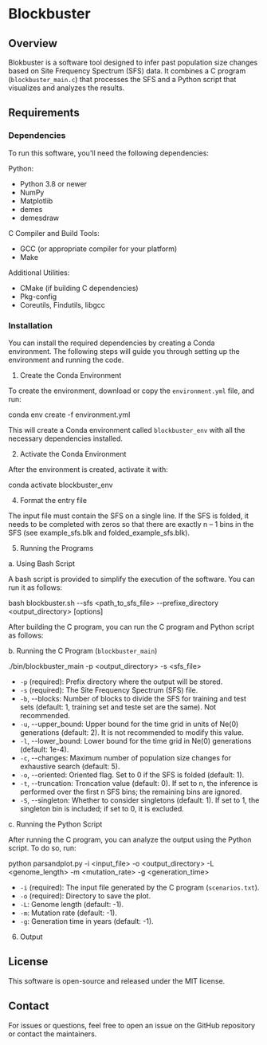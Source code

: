 # Blockbuster

## Overview

Blokbuster is a software tool designed to infer past population size changes based on Site Frequency Spectrum (SFS) data. It combines a C program (`blockbuster_main.c`) that processes the SFS and a Python script that visualizes and analyzes the results.

## Requirements

### Dependencies

To run this software, you'll need the following dependencies:

Python:
- Python 3.8 or newer
- NumPy
- Matplotlib
- demes
- demesdraw

C Compiler and Build Tools:
- GCC (or appropriate compiler for your platform)
- Make

Additional Utilities:
- CMake (if building C dependencies)
- Pkg-config
- Coreutils, Findutils, libgcc

### Installation

You can install the required dependencies by creating a Conda environment. The following steps will guide you through setting up the environment and running the code.

1. Create the Conda Environment

To create the environment, download or copy the `environment.yml` file, and run:

conda env create -f environment.yml

This will create a Conda environment called `blockbuster_env` with all the necessary dependencies installed.

2. Activate the Conda Environment

After the environment is created, activate it with:

conda activate blockbuster_env


4. Format the entry file

The input file must contain the SFS on a single line. If the SFS is folded, it needs to be completed with zeros so that there are exactly n – 1 bins in the SFS (see example_sfs.blk and folded_example_sfs.blk).

5. Running the Programs

a. Using Bash Script

A bash script is provided to simplify the execution of the software. You can run it as follows:

bash blockbuster.sh --sfs <path_to_sfs_file> --prefixe_directory <output_directory> [options]

After building the C program, you can run the C program and Python script as follows:

b. Running the C Program (`blockbuster_main`)

./bin/blockbuster_main -p <output_directory> -s <sfs_file> 

- `-p` (required): Prefix directory where the output will be stored.
- `-s` (required): The Site Frequency Spectrum (SFS) file.
- `-b`, --blocks: Number of blocks to divide the SFS for training and test sets (default: 1, training set and teste set are the same). Not recommended.
- `-u`, --upper_bound: Upper bound for the time grid in units of Ne(0) generations (default: 2). It is not recommended to modify this value.
- `-l`, --lower_bound: Lower bound for the time grid in Ne(0) generations (default: 1e-4).
- `-c`, --changes: Maximum number of population size changes for exhaustive search (default: 5). 
- `-o`, --oriented: Oriented flag. Set to 0 if the SFS is folded (default: 1).
- `-t`, --truncation:  Troncation value (default: 0). If set to n, the inference is performed over the first n SFS bins; the remaining bins are ignored.
- `-S`, --singleton:  Whether to consider singletons (default: 1). If set to 1, the singleton bin is included; if set to 0, it is excluded.

c. Running the Python Script

After running the C program, you can analyze the output using the Python script. To do so, run:

python parsandplot.py -i <input_file> -o <output_directory> -L <genome_length> -m <mutation_rate> -g <generation_time>

- `-i` (required): The input file generated by the C program (`scenarios.txt`).
- `-o` (required): Directory to save the plot.
- `-L`: Genome length (default: -1).
- `-m`: Mutation rate (default: -1).
- `-g`: Generation time in years (default: -1).


6. Output

## License

This software is open-source and released under the MIT license.

## Contact

For issues or questions, feel free to open an issue on the GitHub repository or contact the maintainers.
